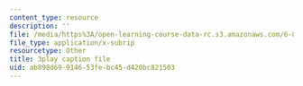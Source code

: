 ```yaml
---
content_type: resource
description: ''
file: /media/https%3A/open-learning-course-data-rc.s3.amazonaws.com/6-851-advanced-data-structures-spring-2012/ab898d69914653febc45d420bc821503_bY8f4DSkQ6M.vtt
file_type: application/x-subrip
resourcetype: Other
title: 3play caption file
uid: ab898d69-9146-53fe-bc45-d420bc821503
---
```

